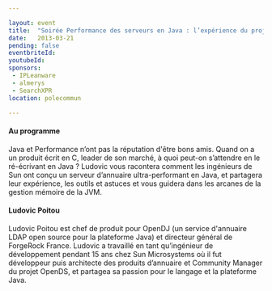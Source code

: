 ```yaml
---

layout: event
title:  "Soirée Performance des serveurs en Java : l’expérience du projet OpenDJ avec Ludovic Poitou"
date:   2013-03-21
pending: false
eventbriteId:
youtubeId:
sponsors:
 - IPLeanware
 - almerys
 - SearchXPR
location: polecommun

---
```


#### Au programme 

Java et Performance n’ont pas la réputation d'être bons amis. Quand on a un produit écrit en C, leader de son marché, à quoi peut-on s’attendre en le ré-écrivant en Java ? Ludovic vous racontera comment les ingénieurs de Sun ont conçu un serveur d’annuaire ultra-performant en Java, et partagera leur expérience, les outils et astuces et vous guidera dans les arcanes de la gestion mémoire de la JVM.

#### Ludovic Poitou

Ludovic Poitou est chef de produit pour OpenDJ (un service d'annuaire LDAP open source pour la plateforme Java) et directeur général de ForgeRock France. Ludovic a travaillé en tant qu’ingénieur de développement pendant 15 ans chez Sun Microsystems où il fut développeur puis architecte des produits d’annuaire et Community Manager du projet OpenDS, et partagea sa passion pour le langage et la plateforme Java.
